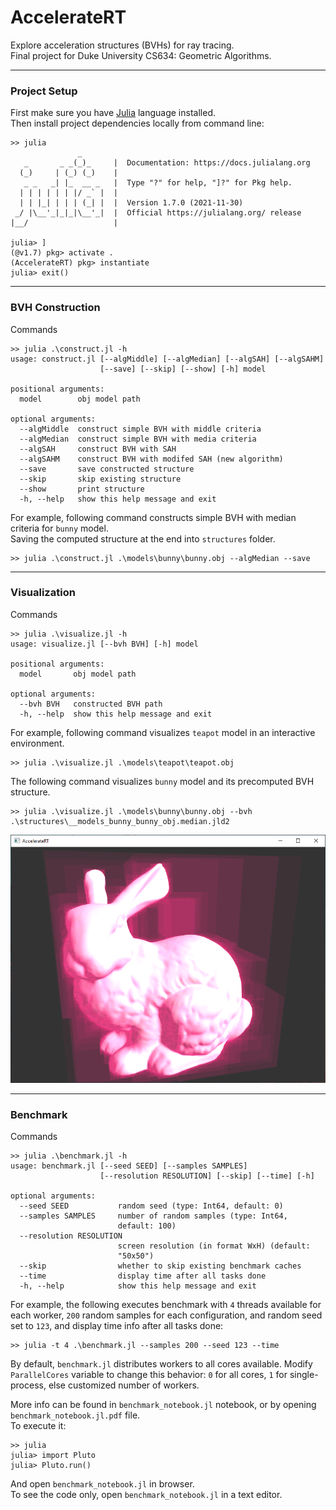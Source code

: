 # AccelerateRT
Explore acceleration structures (BVHs) for ray tracing.  
Final project for Duke University CS634: Geometric Algorithms.

------

### Project Setup

First make sure you have [Julia](https://julialang.org/) language installed.  
Then install project dependencies locally from command line:
```
>> julia
               _
   _       _ _(_)_     |  Documentation: https://docs.julialang.org
  (_)     | (_) (_)    |
   _ _   _| |_  __ _   |  Type "?" for help, "]?" for Pkg help.
  | | | | | | |/ _` |  |
  | | |_| | | | (_| |  |  Version 1.7.0 (2021-11-30)
 _/ |\__'_|_|_|\__'_|  |  Official https://julialang.org/ release
|__/                   |

julia> ]
(@v1.7) pkg> activate .
(AccelerateRT) pkg> instantiate
julia> exit()
```

------

### BVH Construction

Commands

```
>> julia .\construct.jl -h
usage: construct.jl [--algMiddle] [--algMedian] [--algSAH] [--algSAHM]
                    [--save] [--skip] [--show] [-h] model

positional arguments:
  model        obj model path

optional arguments:
  --algMiddle  construct simple BVH with middle criteria
  --algMedian  construct simple BVH with media criteria
  --algSAH     construct BVH with SAH
  --algSAHM    construct BVH with modifed SAH (new algorithm)
  --save       save constructed structure
  --skip       skip existing structure
  --show       print structure
  -h, --help   show this help message and exit
```

For example, following command constructs simple BVH with median criteria for `bunny` model.  
Saving the computed structure at the end into `structures` folder.
```
>> julia .\construct.jl .\models\bunny\bunny.obj --algMedian --save
```

------

### Visualization

Commands

```
>> julia .\visualize.jl -h
usage: visualize.jl [--bvh BVH] [-h] model

positional arguments:
  model       obj model path

optional arguments:
  --bvh BVH   constructed BVH path
  -h, --help  show this help message and exit
```

For example, following command visualizes `teapot` model in an interactive environment.
```
>> julia .\visualize.jl .\models\teapot\teapot.obj
```

The following command visualizes `bunny` model and its precomputed BVH structure.
```
>> julia .\visualize.jl .\models\bunny\bunny.obj --bvh .\structures\__models_bunny_bunny_obj.median.jld2
```

<img src="figures/example.png" width="600" alt="bunnyBVH">

------

### Benchmark

Commands
```
>> julia .\benchmark.jl -h
usage: benchmark.jl [--seed SEED] [--samples SAMPLES]
                    [--resolution RESOLUTION] [--skip] [--time] [-h]

optional arguments:
  --seed SEED           random seed (type: Int64, default: 0)
  --samples SAMPLES     number of random samples (type: Int64,     
                        default: 100)
  --resolution RESOLUTION
                        screen resolution (in format WxH) (default:
                        "50x50")
  --skip                whether to skip existing benchmark caches  
  --time                display time after all tasks done
  -h, --help            show this help message and exit
```

For example, the following executes benchmark with `4` threads available for each worker, `200` random samples for each configuration, and random seed set to `123`, and display time info after all tasks done:
```
>> julia -t 4 .\benchmark.jl --samples 200 --seed 123 --time
```

By default, `benchmark.jl` distributes workers to all cores available. Modify `ParallelCores` variable to change this behavior: `0` for all cores, `1` for single-process, else customized number of workers.

More info can be found in `benchmark_notebook.jl` notebook, or by opening `benchmark_notebook.jl.pdf` file.  
To execute it:  
```
>> julia
julia> import Pluto
julia> Pluto.run()
```
And open `benchmark_notebook.jl` in browser.  
To see the code only, open `benchmark_notebook.jl` in a text editor.  

